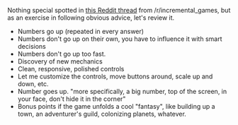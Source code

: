Nothing special spotted in [this Reddit thread](https://old.reddit.com/r/incremental_games/comments/1epowcl/what_makes_an_idle_game_fun/) from /r/incremental_games, but as an exercise in following obvious advice, let's review it.
* Numbers go up (repeated in every answer)
* Numbers don't go up on their own, you have to influence it with smart decisions
* Numbers don't go up too fast.
* Discovery of new mechanics
* Clean, responsive, polished controls
* Let me customize the controls, move buttons around, scale up and down, etc.
* Number goes up. "more specifically, a big number, top of the screen, in your face, don't hide it in the corner"
* Bonus points if the game unfolds a cool "fantasy", like building up a town, an adventurer's guild, colonizing planets, whatever.